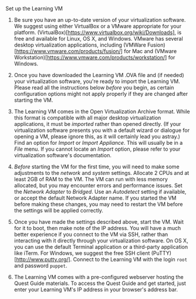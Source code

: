 Set up the Learning VM

1. Be sure you have an up-to-date version of your virtualization software.
We suggest using either VirtualBox or a VMware appropriate for your platform.
(VirtualBox)[https://www.virtualbox.org/wiki/Downloads], is free and available
for Linux, OS X, and Windows. VMware has several desktop virtualization applications,
including (VMWare Fusion)[https://www.vmware.com/products/fusion/] for Mac and
(VMware Workstation)[https://www.vmware.com/products/workstation/] for Windows.

2. Once you have downloaded the Learning VM .OVA file and (if needed)
your virtualization software, you're ready to import the Learning VM. Please
read all the instructions below *before* you begin, as certain configuration
options might not apply properly if they are changed after starting the VM.

3. The Learning VM comes in the Open Virtualization Archive format. While this
format is compatible with all major desktop virtualization applications, it must
be *imported* rather than opened directly. (If your virtualization software
presents you with a default wizard or dialogue for opening a VM, please ignore
this, as it will certainly lead you astray.) Find an option for *Import* or
*Import Appliance*. This will usually be in a *File* menu. If you cannot locate
an *Import* option, please refer to your virtualization software's documentation.

4. *Before* starting the VM for the first time, you will need to make some adjustments
to the *network* and *system* settings. Allocate 2 CPUs and at least 2GB of RAM to
the VM. The VM can run with less memory allocated, but you may encounter errors and
performance issues. Set the *Network Adapter* to *Bridged*. Use an *Autodetect*
setting if available, or accept the default Network Adapter name. If you started
the VM before making these changes, you may need to restart the VM before the settings
will be applied correctly.

5. Once you have made the settings described above, start the VM. Wait for it to
boot, then make note of the IP address. You will have a much better experience
if you connect to the VM via SSH, rather than interacting with it directly through
your virtualization software. On OS X, you can use the default Terminal application
or a third-party application like iTerm. For Windows, we suggest the free SSH
client (PuTTY)[http://www.putty.org/]. Connect to the Learning VM with the login
`root` and password `puppet`.

6. The Learning VM comes with a pre-configured webserver hosting the Quest Guide
materials. To access the Quest Guide and get started, just enter your Learning VM's
IP address in your browser's address bar.
